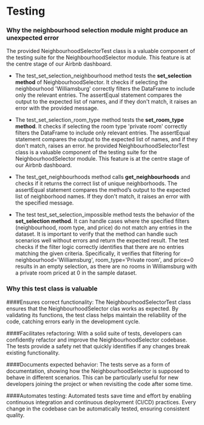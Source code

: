 # Testing

### Why the neighbourhood selection module might produce an unexpected error
The provided NeighbourhoodSelectorTest class is a valuable component of the testing suite for the NeighbourhoodSelector module. This feature is at the centre stage of our Airbnb dashboard.
- The test_set_selection_neighbourhood method tests the **set_selection method** of NeighbourhoodSelector. It checks if selecting the neighbourhood 'Williamsburg' correctly filters the DataFrame to include only the relevant entries. The assertEqual statement compares the output to the expected list of names, and if they don't match, it raises an error with the provided message.


- The test_set_selection_room_type method tests the **set_room_type method**. It checks if selecting the room type 'private room' correctly filters the DataFrame to include only relevant entries. The assertEqual statement compares the output to the expected list of names, and if they don't match, raises an error.
he provided NeighbourhoodSelectorTest class is a valuable component of the testing suite for the NeighbourhoodSelector module. This feature is at the centre stage of our Airbnb dashboard.


- The test_get_neighbourhoods method calls **get_neighbourhoods** and checks if it returns the correct list of unique neighborhoods. The assertEqual statement compares the method’s output to the expected list of neighborhood names. If they don't match, it raises an error with the specified message.


- The test test_set_selection_impossible method tests the behavior of the **set_selection method**. It can handle cases where the specified filters (neighbourhood, room type, and price) do not match any entries in the dataset. It is important to verify that the method can handle such scenarios well without errors and return the expected result.
The test checks if the filter logic correctly identifies that there are no entries matching the given criteria. Specifically, it verifies that filtering for neighbourhood='Williamsburg', room_type='Private room', and price=0 results in an empty selection, as there are no rooms in Williamsburg with a private room priced at 0 in the sample dataset.

### Why this test class is valuable
####Ensures correct functionality:
The NeighbourhoodSelectorTest class ensures that the NeighbourhoodSelector clas works as expected. By validating its functions, the test class helps maintain the reliability of the code, catching errors early in the development cycle.

####Facilitates refactoring:
With a solid suite of tests, developers can confidently refactor and improve the NeighbourhoodSelector codebase. The tests provide a safety net that quickly identifies if any changes break existing functionality.

####Documents expected behavior:
The tests serve as a form of documentation, showing how the NeighbourhoodSelector is supposed to behave in different scenarios. This can be particularly useful for new developers joining the project or when revisiting the code after some time.

####Automates testing:
Automated tests save time and effort by enabling continuous integration and continuous deployment (CI/CD) practices. Every change in the codebase can be automatically tested, ensuring consistent quality.
